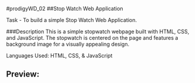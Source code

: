 #prodigyWD_02
##Stop Watch Web Application
<p> Task - To build a simple Stop Watch Web Application.</p>
###Description
This is a simple stopwatch webpage built with HTML, CSS, and JavaScript. The stopwatch is centered on the page and features a background image for a visually appealing design.
<p> Languages Used: HTML, CSS, & JavaScript </p>
<h2>Preview: </h2>
